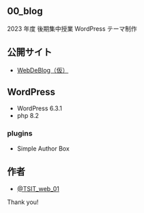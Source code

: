 ## 00_blog

2023 年度 後期集中授業 WordPress テーマ制作

## 公開サイト

- [WebDeBlog（仮）](https://trident-web.kikirara.jp/blog/)

## WordPress

- WordPress 6.3.1
- php 8.2

### plugins

- Simple Author Box

## 作者

- [@TSIT_web_01](https://twitter.com/TSIT_web_01)

Thank you!
